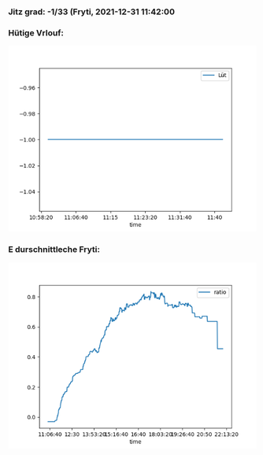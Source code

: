 ### Jitz grad: -1/33 (Fryti, 2021-12-31 11:42:00

### Hütige Vrlouf:
![Graph](Today.png)

### E durschnittleche Fryti:
![Graph](Fryti.png)